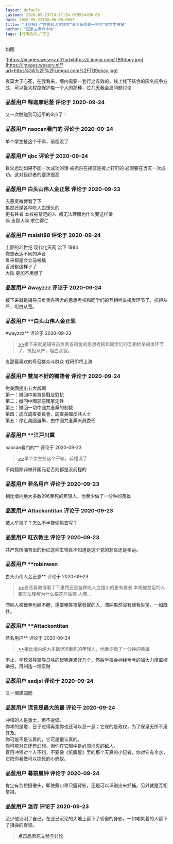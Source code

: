 ```yaml
---
layout: default
Lastmod: 2020-09-23T16:17:54.079594+00:00
date: 2020-09-23T00:00:00.000Z
title: "【悲报】广东医科大学喷写“五大诉愿缺一不可”的学生被捕"
author: "国家主席卢本伟"
tags: [时事热点,广东]
---
```


如图  
  
![https://images.weserv.nl/?url=https://i.imgur.com/TB9docy.jpg](https://images.weserv.nl/?url=https%3A%2F%2Fi.imgur.com%2FTB9docy.jpg)  
  
  
哀莫大于心死，在我看来，墙内需要一套行之有效的，线上线下结合的匿名抗争方式，可以最大程度保护每一个人的那种，过几天我会发问题讨论

            
### 品葱用户 **释迦摩尼葱** 评论于 2020-09-24
        
又一次触碰到习近平的G点了！
        


            
### 品葱用户 **naocan看门的** 评论于 2020-09-24
        
单个学生扯这个干嘛，前程没了
        


            
### 品葱用户 **qbc** 评论于 2020-09-24
        
群众运动如果不能一次成功的话 被扼杀在摇篮是板上钉钉的 必须要在当天一次成功。这对组织者的要求很高
        


            
### 品葱用户 **白头山伟人金正恩** 评论于 2020-09-23
        
去恶臭微博看了下  
果然还是各种吃人血馒头的  
更有甚者 本校被禁足的人  都无法理解为什么要这样做  
嘛 支那人嘛 求仁得仁
        


            
### 品葱用户 **malsit88** 评论于 2020-09-24
        
土匪的21世纪 现代化天网 治下 1984  
你想表达不同的声音  
看来都是会立马被擒  
香港都这样子了  
大陆 更加不用想了
        


            
### 品葱用户 **Awayzzz** 评论于 2020-09-24
        
接下来就是辅导员负责各宿舍的思想考核和同学们的互相检举揭发环节了，抗拒从严，坦白从宽。
        


            
### 品葱用户 **白头山伟人金正恩 
Awayzzz** 评论于 2020-09-23
        
> [\>>]( "/article/item_id-502324#")接下来就是辅导员负责各宿舍的思想考核和同学们的互相检举揭发环节了，抗拒从严，坦白从宽。

  
  
支那最喜欢的号召群众斗群众 戏码即将上演
        


            
### 品葱用户 **雙加不好的鴨語者** 评论于 2020-09-24
        
對美國提出五大訴願  
第一：撤回中美貿易戰及對抗  
第二：撤回中國邪惡國家定性  
第三：撤回一切中國共產黨的制裁  
第四：成立調查委員會，調查美國反共人士  
第五：停止美國選舉，由中國共產黨派員委任
        


            
### 品葱用户 **江戸川翼 
naocan看门的** 评论于 2020-09-23
        
> [\>>]( "/article/item_id-502299#")单个学生扯这个干嘛，前程没了

不肉翻除非做开国元老否则都是没前程的
        


            
### 品葱用户 **若名用户** 评论于 2020-09-23
        
相比墙内绝大多数996至死的年轻人，他至少做了一分钟的英雄
        


            
### 品葱用户 **Attackontitan** 评论于 2020-09-23
        
被人举报了？怎么不半夜偷偷去写？
        


            
### 品葱用户 **紅衣教主** 评论于 2020-09-23
        
共产党所哺育出的粉红这种生物真不知道是这个党的悲哀还是幸运。
        


            
### 品葱用户 **robinwen 
白头山伟人金正恩** 评论于 2020-09-23
        
> [\>>]( "/article/item_id-502313#")去恶臭微博看了下果然还是各种吃人血馒头的更有甚者 本校被禁足的人  都无法理解为什么要这样做嘛 人嘛...

  
滯納人被鐵拳也砸不醒，還要嘲笑攻擊發聲的人，滯納果然沒有讓我失望，一如既往。
        


            
### 品葱用户 **Attackontitan 
若名用户** 评论于 2020-09-24
        
> [\>>]( "/article/item_id-502344#")相比墙内绝大多数996至死的年轻人，他至少做了一分钟的英雄

  
不止，学校领导辅导员啥的起嘛连累好几个，然后学校会神经兮兮的加大力度监控举报，再制造一堆反贼
        


            
### 品葱用户 **sadjsl** 评论于 2020-09-24
        
又一個譚嗣同
        


            
### 品葱用户 **谎言是最大的最** 评论于 2020-09-24
        
冲塔的人是勇士，但不提倡。  
你冲的是塔，日子过得再差你也还可以忍一忍；它保的是政权，为了保皇无所不用其及。  
你可能不是认真的，它可是很认真的。  
你可能对它还有幻想，但你在它眼中是必须消灭的敌人。  
盲目冲塔对个人不利，不要像《纸牌屋》里的那个天真的小记者，你对它有企求，它把你看做可以捏死的小蚂蚁。
        


            
### 品葱用户 **暮鼓晨钟** 评论于 2020-09-24
        
肯定有监控摄像头，即使戴口罩只露背影，还是可以识别出来抓捕。另外就是互相举报。
        


            
### 品葱用户 **温存** 评论于 2020-09-23
        
至少他证明了自己，在业已沉沦的大地上留下了骄傲的身影，一如嘲笑着的人留下了扭曲的脊梁。
        






> [点击品葱原文参与讨论](https://pincong.rocks/article/24403)

